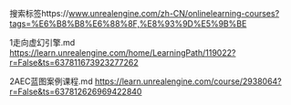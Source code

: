 搜索标签https://www.unrealengine.com/zh-CN/onlinelearning-courses?tags=%E6%B8%B8%E6%88%8F,%E8%93%9D%E5%9B%BE

1走向虚幻引擎.md
https://learn.unrealengine.com/home/LearningPath/119022?r=False&ts=637811673923277262

2AEC蓝图案例课程.md
https://learn.unrealengine.com/course/2938064?r=False&ts=637812626969422840